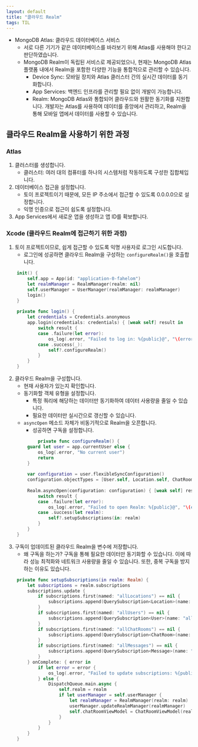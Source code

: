 ```yaml
---
layout: default
title: "클라우드 Realm"
tags: TIL
---
```


- MongoDB Atlas: 클라우드 데이터베이스 서비스
    - 서로 다른 기기가 같은 데이터베이스를 바라보기 위해 Atlas를 사용해야 한다고 판단하였습니다.
    - MongoDB Realm이 독립된 서비스로 제공되었으나, 현재는 MongoDB Atlas 플랫폼 내에서 Realm을 포함한 다양한 기능을 통합적으로 관리할 수 있습니다.
        - Device Sync: 모바일 장치와 Atlas 클러스터 간의 실시간 데이터를 동기화합니다.
        - App Services: 백엔드 인프라를 관리할 필요 없이 개발이 가능합니다.
        - Realm: MongoDB Atlas와 통합되어 클라우드와 원활한 동기화를 지원합니다. 개발자는 Atlas를 사용하여 데이터를 중앙에서 관리하고, Realm을 통해 모바일 앱에서 데이터를 사용할 수 있습니다.

## 클라우드 Realm을 사용하기 위한 과정

### Atlas

1. 클러스터를 생성합니다.
    - 클러스터: 여러 대의 컴퓨터를 하나의 시스템처럼 작동하도록 구성한 집합체입니다.
2. 데이터베이스 접근을 설정합니다.
    - 토이 프로젝트이기 때문에, 모든 IP 주소에서 접근할 수 있도록 0.0.0.0으로 설정합니다.
    - 익명 인증으로 접근이 쉽도록 설정합니다.
3. App Services에서 새로운 앱을 생성하고 앱 ID를 확보합니다.

### Xcode (클라우드 Realm에 접근하기 위한 과정)

1. 토이 프로젝트이므로, 쉽게 접근할 수 있도록 익명 사용자로 로그인 시도합니다.
    - 로그인에 성공하면 클라우드 Realm을 구성하는 `configureRealm()`을 호출합니다.
    
```swift
    init() {
        self.app = App(id: "application-0-fahelom")
        let realmManager = RealmManager(realm: nil)
        self.userManager = UserManager(realmManager: realmManager)
        login()
    }
    
    private func login() {
        let credentials = Credentials.anonymous
        app.login(credentials: credentials) { [weak self] result in
            switch result {
            case .failure(let error):
                os_log(.error, "Failed to log in: %{public}@", "\(error.localizedDescription)")
            case .success(_):
                self?.configureRealm()
            }
        }
    }
```

2. 클라우드 Realm을 구성합니다.
    - 현재 사용자가 있는지 확인합니다.
    - 동기화할 객체 유형을 설정합니다.
        - 특정 쿼리에 해당하는 데이터만 동기화하여 데이터 사용량을 줄일 수 있습니다.
        - 필요한 데이터만 실시간으로 갱신할 수 있습니다.
    - `asyncOpen` 메소드 자체가 비동기적으로 Realm을 오픈합니다.
        - 성공하면 구독을 설정합니다.
        
```swift
            private func configureRealm() {
        guard let user = app.currentUser else {
            os_log(.error, "No current user")
            return
        }
        
        var configuration = user.flexibleSyncConfiguration()
        configuration.objectTypes = [User.self, Location.self, ChatRoom.self, Message.self]
        
        Realm.asyncOpen(configuration: configuration) { [weak self] result in
            switch result {
            case .failure(let error):
                os_log(.error, "Failed to open Realm: %{public}@", "\(error.localizedDescription)")
            case .success(let realm):
                self?.setupSubscriptions(in: realm)
            }
        }
    }   
```
        
3. 구독이 업데이트된 클라우드 Realm을 변수에 저장합니다.
    - 왜 구독을 하는가? 구독을 통해 필요한 데이터만 동기화할 수 있습니다. 이에 따라 성능 최적화와 네트워크 사용량을 줄일 수 있습니다. 또한, 중복 구독을 방지하는 이유도 있습니다.
    
```swift
    private func setupSubscriptions(in realm: Realm) {
        let subscriptions = realm.subscriptions
        subscriptions.update {
            if subscriptions.first(named: "allLocations") == nil {
                subscriptions.append(QuerySubscription<Location>(name: "allLocations"))
            }
            if subscriptions.first(named: "allUsers") == nil {
                subscriptions.append(QuerySubscription<User>(name: "allUsers"))
            }
            if subscriptions.first(named: "allChatRooms") == nil {
                subscriptions.append(QuerySubscription<ChatRoom>(name: "allChatRooms"))
            }
            if subscriptions.first(named: "allMessages") == nil {
                subscriptions.append(QuerySubscription<Message>(name: "allMessages"))
            }
        } onComplete: { error in
            if let error = error {
                os_log(.error, "Failed to update subscriptions: %{public}@", "\(error.localizedDescription)")
            } else {
                DispatchQueue.main.async {
                    self.realm = realm
                    if let userManager = self.userManager {
                        let realmManager = RealmManager(realm: realm)
                        userManager.updateRealmManager(realmManager)
                        self.chatRoomViewModel = ChatRoomViewModel(realm: realm)
                    }
                }
            }
        }
    }
```


